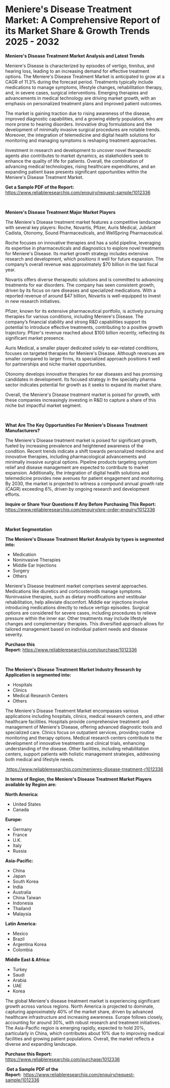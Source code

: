 <p><h1>Meniere's Disease Treatment Market: A Comprehensive Report of its Market Share & Growth Trends 2025 - 2032</h1></p><p><strong>Meniere's Disease Treatment Market Analysis and Latest Trends</strong></p>
<p><p>Meniere's Disease is characterized by episodes of vertigo, tinnitus, and hearing loss, leading to an increasing demand for effective treatment options. The Meniere's Disease Treatment Market is anticipated to grow at a CAGR of 11.3% during the forecast period. Treatments typically include medications to manage symptoms, lifestyle changes, rehabilitation therapy, and, in severe cases, surgical interventions. Emerging therapies and advancements in medical technology are driving market growth, with an emphasis on personalized treatment plans and improved patient outcomes.</p><p>The market is gaining traction due to rising awareness of the disease, improved diagnostic capabilities, and a growing elderly population, who are more prone to hearing disorders. Innovative drug formulations and the development of minimally invasive surgical procedures are notable trends. Moreover, the integration of telemedicine and digital health solutions for monitoring and managing symptoms is reshaping treatment approaches.</p><p>Investment in research and development to uncover novel therapeutic agents also contributes to market dynamics, as stakeholders seek to enhance the quality of life for patients. Overall, the combination of advancing medical technologies, rising healthcare expenditures, and an expanding patient base presents significant opportunities within the Meniere's Disease Treatment Market.</p></p>
<p><strong>Get a Sample PDF of the Report:&nbsp;</strong> <a href="https://www.reliableresearchiq.com/enquiry/request-sample/1012336?utm_campaign=2293&utm_medium=2&utm_source=Github&utm_content=ia&utm_term=16042025&utm_id=menieres-disease-treatment">https://www.reliableresearchiq.com/enquiry/request-sample/1012336</a></p>
<p>&nbsp;</p>
<p><strong>Meniere's Disease Treatment Major Market Players</strong></p>
<p><p>The Meniere's Disease treatment market features a competitive landscape with several key players: Roche, Novartis, Pfizer, Auris Medical, Jubilant Cadista, Otonomy, Sound Pharmaceuticals, and WellSpring Pharmaceutical. </p><p>Roche focuses on innovative therapies and has a solid pipeline, leveraging its expertise in pharmaceuticals and diagnostics to explore novel treatments for Meniere's Disease. Its market growth strategy includes extensive research and development, which positions it well for future expansion. The company’s overall revenue was approximately $70 billion in the last fiscal year.</p><p>Novartis offers diverse therapeutic solutions and is committed to advancing treatments for ear disorders. The company has seen consistent growth, driven by its focus on rare diseases and specialized medications. With a reported revenue of around $47 billion, Novartis is well-equipped to invest in new research initiatives.</p><p>Pfizer, known for its extensive pharmaceutical portfolio, is actively pursuing therapies for various conditions, including Meniere's Disease. The company’s financial stability and strong R&D capabilities support its potential to introduce effective treatments, contributing to a positive growth trajectory. Pfizer's revenue reached about $100 billion recently, reflecting its significant market presence.</p><p>Auris Medical, a smaller player dedicated solely to ear-related conditions, focuses on targeted therapies for Meniere's Disease. Although revenues are smaller compared to larger firms, its specialized approach positions it well for partnerships and niche market opportunities.</p><p>Otonomy develops innovative therapies for ear diseases and has promising candidates in development. Its focused strategy in the specialty pharma sector indicates potential for growth as it seeks to expand its market share.</p><p>Overall, the Meniere's Disease treatment market is poised for growth, with these companies increasingly investing in R&D to capture a share of this niche but impactful market segment.</p></p>
<p>&nbsp;</p>
<p><strong>What Are The Key Opportunities For Meniere's Disease Treatment Manufacturers?</strong></p>
<p><p>The Meniere's Disease treatment market is poised for significant growth, fueled by increasing prevalence and heightened awareness of the condition. Recent trends indicate a shift towards personalized medicine and innovative therapies, including pharmacological advancements and minimally invasive surgical options. Pipeline products targeting symptom relief and disease management are expected to contribute to market expansion. Additionally, the integration of digital health solutions and telemedicine provides new avenues for patient engagement and monitoring. By 2030, the market is projected to witness a compound annual growth rate (CAGR) exceeding 6%, driven by ongoing research and development efforts.</p></p>
<p><strong>Inquire or Share Your Questions If Any Before Purchasing This Report:</strong> <a href="https://www.reliableresearchiq.com/enquiry/pre-order-enquiry/1012336?utm_campaign=2293&utm_medium=2&utm_source=Github&utm_content=ia&utm_term=16042025&utm_id=menieres-disease-treatment">https://www.reliableresearchiq.com/enquiry/pre-order-enquiry/1012336</a></p>
<p>&nbsp;</p>
<p><strong>Market Segmentation</strong></p>
<p><strong>The Meniere's Disease Treatment Market Analysis by types is segmented into:</strong></p>
<p><ul><li>Medication</li><li>Noninvasive Therapies</li><li>Middle Ear Injections</li><li>Surgery</li><li>Others</li></ul></p>
<p><p>Meniere's Disease treatment market comprises several approaches. Medications like diuretics and corticosteroids manage symptoms. Noninvasive therapies, such as dietary modifications and vestibular rehabilitation, help alleviate discomfort. Middle ear injections involve introducing medications directly to reduce vertigo episodes. Surgical options are considered for severe cases, including procedures to relieve pressure within the inner ear. Other treatments may include lifestyle changes and complementary therapies. This diversified approach allows for tailored management based on individual patient needs and disease severity.</p></p>
<p><strong>Purchase this Report:&nbsp;</strong><a href="https://www.reliableresearchiq.com/purchase/1012336?utm_campaign=2293&utm_medium=2&utm_source=Github&utm_content=ia&utm_term=16042025&utm_id=menieres-disease-treatment">https://www.reliableresearchiq.com/purchase/1012336</a></p>
<p>&nbsp;</p>
<p><strong>The Meniere's Disease Treatment Market Industry Research by Application is segmented into:</strong></p>
<p><ul><li>Hospitals</li><li>Clinics</li><li>Medical Research Centers</li><li>Others</li></ul></p>
<p><p>The Meniere's Disease Treatment Market encompasses various applications including hospitals, clinics, medical research centers, and other healthcare facilities. Hospitals provide comprehensive treatment and management of Meniere's Disease, offering advanced diagnostic tools and specialized care. Clinics focus on outpatient services, providing routine monitoring and therapy options. Medical research centers contribute to the development of innovative treatments and clinical trials, enhancing understanding of the disease. Other facilities, including rehabilitation centers, support patients with holistic management strategies, addressing both medical and lifestyle needs.</p></p>
<p><a href="https://www.reliableresearchiq.com/menieres-disease-treatment-r1012336?utm_campaign=2293&utm_medium=2&utm_source=Github&utm_content=ia&utm_term=16042025&utm_id=menieres-disease-treatment">&nbsp;https://www.reliableresearchiq.com/menieres-disease-treatment-r1012336</a></p>
<p><strong>In terms of Region, the Meniere's Disease Treatment Market Players available by Region are:</strong></p>
<p>
    <p> <strong> North America: </strong>
        <ul>
            <li>United States</li>
            <li>Canada</li>
        </ul>
        </p> 
    <p> <strong> Europe: </strong>
        <ul>
            <li>Germany</li>
            <li>France</li>
            <li>U.K.</li>
            <li>Italy</li>
            <li>Russia</li>
        </ul>
        </p> 
    <p> <strong> Asia-Pacific: </strong>
        <ul>
            <li>China</li>
            <li>Japan</li>
            <li>South Korea</li>
            <li>India</li>
            <li>Australia</li>
            <li>China Taiwan</li>
            <li>Indonesia</li>
            <li>Thailand</li>
            <li>Malaysia</li>
        </ul>
        </p> 
    <p> <strong> Latin America: </strong>
        <ul>
            <li>Mexico</li>
            <li>Brazil</li>
            <li>Argentina Korea</li>
            <li>Colombia</li>
        </ul>
        </p> 
    <p> <strong> Middle East & Africa: </strong>
        <ul>
            <li>Turkey</li>
            <li>Saudi</li>
            <li>Arabia</li>
            <li>UAE</li>
            <li>Korea</li>
        </ul>
    </p>
    </p>
<p><p>The global Meniere's disease treatment market is experiencing significant growth across various regions. North America is projected to dominate, capturing approximately 40% of the market share, driven by advanced healthcare infrastructure and increasing awareness. Europe follows closely, accounting for around 30%, with robust research and treatment initiatives. The Asia-Pacific region is emerging rapidly, expected to hold 20%, particularly in China, which contributes about 10% due to improving medical facilities and growing patient populations. Overall, the market reflects a diverse and expanding landscape.</p></p>
<p><strong>Purchase this Report: </strong><a href="https://www.reliableresearchiq.com/purchase/1012336?utm_campaign=2293&utm_medium=2&utm_source=Github&utm_content=ia&utm_term=16042025&utm_id=menieres-disease-treatment">https://www.reliableresearchiq.com/purchase/1012336</a></p>
<p>&nbsp;<strong>Get a Sample PDF of the Report:&nbsp;&nbsp;</strong><a href="https://www.reliableresearchiq.com/enquiry/request-sample/1012336?utm_campaign=2293&utm_medium=2&utm_source=Github&utm_content=ia&utm_term=16042025&utm_id=menieres-disease-treatment">https://www.reliableresearchiq.com/enquiry/request-sample/1012336</a></p>
<p><strong></strong></p>
<p><p></p><p></p><p></p></p>